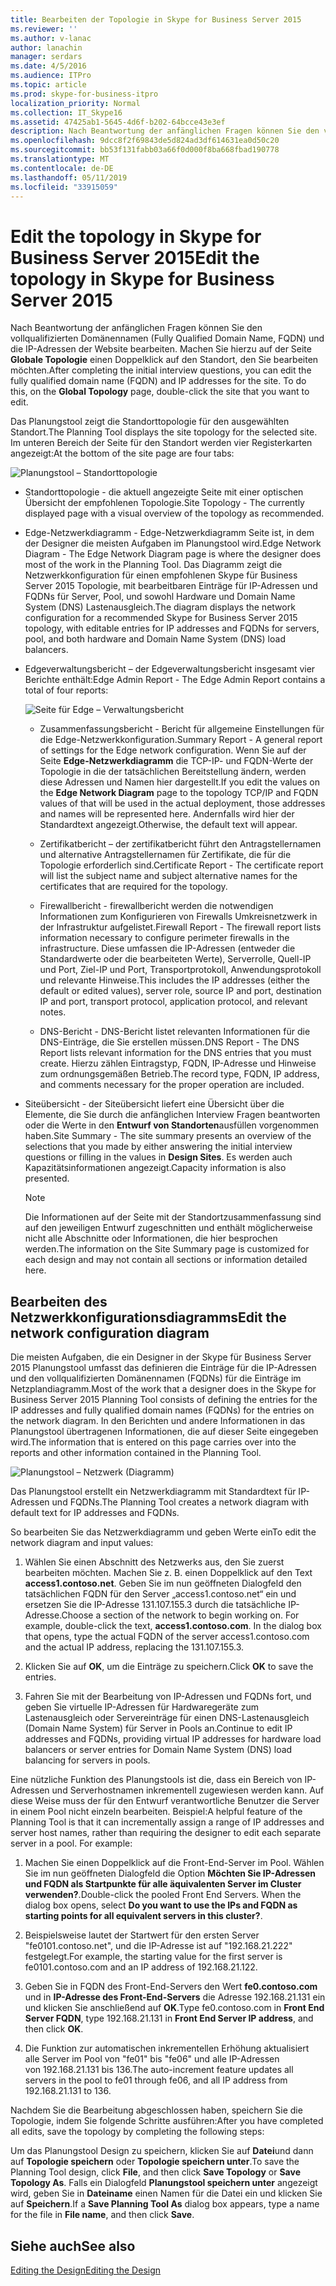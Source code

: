 ```yaml
---
title: Bearbeiten der Topologie in Skype for Business Server 2015
ms.reviewer: ''
ms.author: v-lanac
author: lanachin
manager: serdars
ms.date: 4/5/2016
ms.audience: ITPro
ms.topic: article
ms.prod: skype-for-business-itpro
localization_priority: Normal
ms.collection: IT_Skype16
ms.assetid: 47425ab1-5645-4d6f-b202-64bcce43e3ef
description: Nach Beantwortung der anfänglichen Fragen können Sie den vollqualifizierten Domänennamen (Fully Qualified Domain Name, FQDN) und die IP-Adressen der Website bearbeiten. Machen Sie hierzu auf der Seite Globale Topologie einen Doppelklick auf den Standort, den Sie bearbeiten möchten.
ms.openlocfilehash: 9dcc8f2f69843de5d824ad3df614631ea0d50c20
ms.sourcegitcommit: bb53f131fabb03a66f0d000f8ba668fbad190778
ms.translationtype: MT
ms.contentlocale: de-DE
ms.lasthandoff: 05/11/2019
ms.locfileid: "33915059"
---
```

# <a name="edit-the-topology-in-skype-for-business-server-2015"></a><span data-ttu-id="43955-104">Edit the topology in Skype for Business Server 2015</span><span class="sxs-lookup"><span data-stu-id="43955-104">Edit the topology in Skype for Business Server 2015</span></span>

<span data-ttu-id="43955-p102">Nach Beantwortung der anfänglichen Fragen können Sie den vollqualifizierten Domänennamen (Fully Qualified Domain Name, FQDN) und die IP-Adressen der Website bearbeiten. Machen Sie hierzu auf der Seite **Globale Topologie** einen Doppelklick auf den Standort, den Sie bearbeiten möchten.</span><span class="sxs-lookup"><span data-stu-id="43955-p102">After completing the initial interview questions, you can edit the fully qualified domain name (FQDN) and IP addresses for the site. To do this, on the **Global Topology** page, double-click the site that you want to edit.</span></span>

<span data-ttu-id="43955-107">Das Planungstool zeigt die Standorttopologie für den ausgewählten Standort.</span><span class="sxs-lookup"><span data-stu-id="43955-107">The Planning Tool displays the site topology for the selected site.</span></span> <span data-ttu-id="43955-108">Im unteren Bereich der Seite für den Standort werden vier Registerkarten angezeigt:</span><span class="sxs-lookup"><span data-stu-id="43955-108">At the bottom of the site page are four tabs:</span></span>

![Planungstool – Standorttopologie](../../media/Planning_Tool_Site_Topology.png)

- <span data-ttu-id="43955-110">Standorttopologie - die aktuell angezeigte Seite mit einer optischen Übersicht der empfohlenen Topologie.</span><span class="sxs-lookup"><span data-stu-id="43955-110">Site Topology - The currently displayed page with a visual overview of the topology as recommended.</span></span>

- <span data-ttu-id="43955-111">Edge-Netzwerkdiagramm - Edge-Netzwerkdiagramm Seite ist, in dem der Designer die meisten Aufgaben im Planungstool wird.</span><span class="sxs-lookup"><span data-stu-id="43955-111">Edge Network Diagram - The Edge Network Diagram page is where the designer does most of the work in the Planning Tool.</span></span> <span data-ttu-id="43955-112">Das Diagramm zeigt die Netzwerkkonfiguration für einen empfohlenen Skype für Business Server 2015 Topologie, mit bearbeitbaren Einträge für IP-Adressen und FQDNs für Server, Pool, und sowohl Hardware und Domain Name System (DNS) Lastenausgleich.</span><span class="sxs-lookup"><span data-stu-id="43955-112">The diagram displays the network configuration for a recommended Skype for Business Server 2015 topology, with editable entries for IP addresses and FQDNs for servers, pool, and both hardware and Domain Name System (DNS) load balancers.</span></span>

- <span data-ttu-id="43955-113">Edgeverwaltungsbericht – der Edgeverwaltungsbericht insgesamt vier Berichte enthält:</span><span class="sxs-lookup"><span data-stu-id="43955-113">Edge Admin Report - The Edge Admin Report contains a total of four reports:</span></span>

     ![Seite für Edge – Verwaltungsbericht](../../media/Planning_Tool_Summary_Report.png)

  - <span data-ttu-id="43955-115">Zusammenfassungsbericht - Bericht für allgemeine Einstellungen für die Edge-Netzwerkkonfiguration.</span><span class="sxs-lookup"><span data-stu-id="43955-115">Summary Report - A general report of settings for the Edge network configuration.</span></span> <span data-ttu-id="43955-116">Wenn Sie auf der Seite **Edge-Netzwerkdiagramm** die TCP-IP- und FQDN-Werte der Topologie in die der tatsächlichen Bereitstellung ändern, werden diese Adressen und Namen hier dargestellt.</span><span class="sxs-lookup"><span data-stu-id="43955-116">If you edit the values on the **Edge Network Diagram** page to the topology TCP/IP and FQDN values of that will be used in the actual deployment, those addresses and names will be represented here.</span></span> <span data-ttu-id="43955-117">Andernfalls wird hier der Standardtext angezeigt.</span><span class="sxs-lookup"><span data-stu-id="43955-117">Otherwise, the default text will appear.</span></span>

  - <span data-ttu-id="43955-118">Zertifikatbericht – der zertifikatbericht führt den Antragstellernamen und alternative Antragstellernamen für Zertifikate, die für die Topologie erforderlich sind.</span><span class="sxs-lookup"><span data-stu-id="43955-118">Certificate Report - The certificate report will list the subject name and subject alternative names for the certificates that are required for the topology.</span></span>

  - <span data-ttu-id="43955-119">Firewallbericht - firewallbericht werden die notwendigen Informationen zum Konfigurieren von Firewalls Umkreisnetzwerk in der Infrastruktur aufgelistet.</span><span class="sxs-lookup"><span data-stu-id="43955-119">Firewall Report - The firewall report lists information necessary to configure perimeter firewalls in the infrastructure.</span></span> <span data-ttu-id="43955-120">Diese umfassen die IP-Adressen (entweder die Standardwerte oder die bearbeiteten Werte), Serverrolle, Quell-IP und Port, Ziel-IP und Port, Transportprotokoll, Anwendungsprotokoll und relevante Hinweise.</span><span class="sxs-lookup"><span data-stu-id="43955-120">This includes the IP addresses (either the default or edited values), server role, source IP and port, destination IP and port, transport protocol, application protocol, and relevant notes.</span></span>

  - <span data-ttu-id="43955-121">DNS-Bericht - DNS-Bericht listet relevanten Informationen für die DNS-Einträge, die Sie erstellen müssen.</span><span class="sxs-lookup"><span data-stu-id="43955-121">DNS Report - The DNS Report lists relevant information for the DNS entries that you must create.</span></span> <span data-ttu-id="43955-122">Hierzu zählen Eintragstyp, FQDN, IP-Adresse und Hinweise zum ordnungsgemäßen Betrieb.</span><span class="sxs-lookup"><span data-stu-id="43955-122">The record type, FQDN, IP address, and comments necessary for the proper operation are included.</span></span>

- <span data-ttu-id="43955-123">Siteübersicht - der Siteübersicht liefert eine Übersicht über die Elemente, die Sie durch die anfänglichen Interview Fragen beantworten oder die Werte in den **Entwurf von Standorten**ausfüllen vorgenommen haben.</span><span class="sxs-lookup"><span data-stu-id="43955-123">Site Summary - The site summary presents an overview of the selections that you made by either answering the initial interview questions or filling in the values in **Design Sites**.</span></span> <span data-ttu-id="43955-124">Es werden auch Kapazitätsinformationen angezeigt.</span><span class="sxs-lookup"><span data-stu-id="43955-124">Capacity information is also presented.</span></span>

    > [!NOTE]
    > <span data-ttu-id="43955-125">Die Informationen auf der Seite mit der Standortzusammenfassung sind auf den jeweiligen Entwurf zugeschnitten und enthält möglicherweise nicht alle Abschnitte oder Informationen, die hier besprochen werden.</span><span class="sxs-lookup"><span data-stu-id="43955-125">The information on the Site Summary page is customized for each design and may not contain all sections or information detailed here.</span></span>

## <a name="edit-the-network-configuration-diagram"></a><span data-ttu-id="43955-126">Bearbeiten des Netzwerkkonfigurationsdiagramms</span><span class="sxs-lookup"><span data-stu-id="43955-126">Edit the network configuration diagram</span></span>
<span data-ttu-id="43955-127"><a name="Edit_Network_diagram"> </a></span><span class="sxs-lookup"><span data-stu-id="43955-127"></span></span>

<span data-ttu-id="43955-128">Die meisten Aufgaben, die ein Designer in der Skype für Business Server 2015 Planungstool umfasst das definieren die Einträge für die IP-Adressen und den vollqualifizierten Domänennamen (FQDNs) für die Einträge im Netzplandiagramm.</span><span class="sxs-lookup"><span data-stu-id="43955-128">Most of the work that a designer does in the Skype for Business Server 2015 Planning Tool consists of defining the entries for the IP addresses and fully qualified domain names (FQDNs) for the entries on the network diagram.</span></span> <span data-ttu-id="43955-129">In den Berichten und andere Informationen in das Planungstool übertragenen Informationen, die auf dieser Seite eingegeben wird.</span><span class="sxs-lookup"><span data-stu-id="43955-129">The information that is entered on this page carries over into the reports and other information contained in the Planning Tool.</span></span>

![Planungstool – Netzwerk (Diagramm)](../../media/Planning_Tool_Network_Diagram.png)

<span data-ttu-id="43955-131">Das Planungstool erstellt ein Netzwerkdiagramm mit Standardtext für IP-Adressen und FQDNs.</span><span class="sxs-lookup"><span data-stu-id="43955-131">The Planning Tool creates a network diagram with default text for IP addresses and FQDNs.</span></span>

<span data-ttu-id="43955-132">So bearbeiten Sie das Netzwerkdiagramm und geben Werte ein</span><span class="sxs-lookup"><span data-stu-id="43955-132">To edit the network diagram and input values:</span></span>

1. <span data-ttu-id="43955-p110">Wählen Sie einen Abschnitt des Netzwerks aus, den Sie zuerst bearbeiten möchten. Machen Sie z. B. einen Doppelklick auf den Text **access1.contoso.net**. Geben Sie im nun geöffneten Dialogfeld den tatsächlichen FQDN für den Server „access1.contoso.net“ ein und ersetzen Sie die IP-Adresse 131.107.155.3 durch die tatsächliche IP-Adresse.</span><span class="sxs-lookup"><span data-stu-id="43955-p110">Choose a section of the network to begin working on. For example, double-click the text, **access1.contoso.com**. In the dialog box that opens, type the actual FQDN of the server access1.contoso.com and the actual IP address, replacing the 131.107.155.3.</span></span>

2. <span data-ttu-id="43955-136">Klicken Sie auf **OK**, um die Einträge zu speichern.</span><span class="sxs-lookup"><span data-stu-id="43955-136">Click **OK** to save the entries.</span></span>

3. <span data-ttu-id="43955-137">Fahren Sie mit der Bearbeitung von IP-Adressen und FQDNs fort, und geben Sie virtuelle IP-Adressen für Hardwaregeräte zum Lastenausgleich oder Servereinträge für einen DNS-Lastenausgleich (Domain Name System) für Server in Pools an.</span><span class="sxs-lookup"><span data-stu-id="43955-137">Continue to edit IP addresses and FQDNs, providing virtual IP addresses for hardware load balancers or server entries for Domain Name System (DNS) load balancing for servers in pools.</span></span>

<span data-ttu-id="43955-p111">Eine nützliche Funktion des Planungstools ist die, dass ein Bereich von IP-Adressen und Serverhostnamen inkrementell zugewiesen werden kann. Auf diese Weise muss der für den Entwurf verantwortliche Benutzer die Server in einem Pool nicht einzeln bearbeiten. Beispiel:</span><span class="sxs-lookup"><span data-stu-id="43955-p111">A helpful feature of the Planning Tool is that it can incrementally assign a range of IP addresses and server host names, rather than requiring the designer to edit each separate server in a pool. For example:</span></span>

1. <span data-ttu-id="43955-p112">Machen Sie einen Doppelklick auf die Front-End-Server im Pool. Wählen Sie im nun geöffneten Dialogfeld die Option **Möchten Sie IP-Adressen und FQDN als Startpunkte für alle äquivalenten Server im Cluster verwenden?**.</span><span class="sxs-lookup"><span data-stu-id="43955-p112">Double-click the pooled Front End Servers. When the dialog box opens, select **Do you want to use the IPs and FQDN as starting points for all equivalent servers in this cluster?**.</span></span>

2. <span data-ttu-id="43955-142">Beispielsweise lautet der Startwert für den ersten Server "fe0101.contoso.net", und die IP-Adresse ist auf "192.168.21.222" festgelegt.</span><span class="sxs-lookup"><span data-stu-id="43955-142">For example, the starting value for the first server is fe0101.contoso.com and an IP address of 192.168.21.122.</span></span>

3. <span data-ttu-id="43955-143">Geben Sie in FQDN des Front-End-Servers den Wert **fe0.contoso.com** und in **IP-Adresse des Front-End-Servers** die Adresse 192.168.21.131 ein und klicken Sie anschließend auf **OK**.</span><span class="sxs-lookup"><span data-stu-id="43955-143">Type fe0.contoso.com in **Front End Server FQDN**, type 192.168.21.131 in **Front End Server IP address**, and then click **OK**.</span></span>

4. <span data-ttu-id="43955-144">Die Funktion zur automatischen inkrementellen Erhöhung aktualisiert alle Server im Pool von "fe01" bis "fe06" und alle IP-Adressen von 192.168.21.131 bis 136.</span><span class="sxs-lookup"><span data-stu-id="43955-144">The auto-increment feature updates all servers in the pool to fe01 through fe06, and all IP address from 192.168.21.131 to 136.</span></span>

<span data-ttu-id="43955-145">Nachdem Sie die Bearbeitung abgeschlossen haben, speichern Sie die Topologie, indem Sie folgende Schritte ausführen:</span><span class="sxs-lookup"><span data-stu-id="43955-145">After you have completed all edits, save the topology by completing the following steps:</span></span>

<span data-ttu-id="43955-146">Um das Planungstool Design zu speichern, klicken Sie auf **Datei**und dann auf **Topologie speichern** oder **Topologie speichern unter**.</span><span class="sxs-lookup"><span data-stu-id="43955-146">To save the Planning Tool design, click **File**, and then click **Save Topology** or **Save Topology As**.</span></span> <span data-ttu-id="43955-147">Falls ein Dialogfeld **Planungstool speichern unter** angezeigt wird, geben Sie in **Dateiname** einen Namen für die Datei ein und klicken Sie auf **Speichern**.</span><span class="sxs-lookup"><span data-stu-id="43955-147">If a **Save Planning Tool As** dialog box appears, type a name for the file in **File name**, and then click **Save**.</span></span>

## <a name="see-also"></a><span data-ttu-id="43955-148">Siehe auch</span><span class="sxs-lookup"><span data-stu-id="43955-148">See also</span></span>
<span data-ttu-id="43955-149"><a name="Edit_Network_diagram"> </a></span><span class="sxs-lookup"><span data-stu-id="43955-149"></span></span>

[<span data-ttu-id="43955-150">Editing the Design</span><span class="sxs-lookup"><span data-stu-id="43955-150">Editing the Design</span></span>](https://technet.microsoft.com/library/08f639ba-0e5f-4ae7-9191-c3d96c25b169.aspx)
